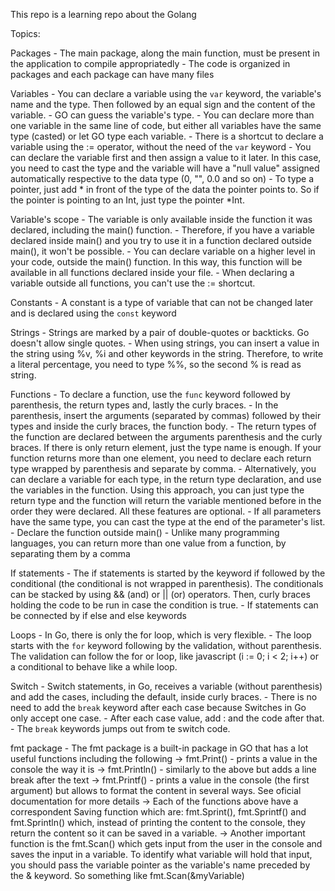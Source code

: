 This repo is a learning repo about the Golang

Topics:

Packages
    - The main package, along the main function, must be present in the application to compile appropriatedly
    - The code is organized in packages and each package can have many files

Variables
    - You can declare a variable using the `var` keyword, the variable's name and the type. Then followed by an equal sign and the content of the variable.
    - GO can guess the variable's type.
    - You can declare more than one variable in the same line of code, but either all variables have the same type (casted) or let GO type each variable.
    - There is a shortcut to declare a variable using the := operator, without the need of the `var` keyword
    - You can declare the variable first and then assign a value to it later. In this case, you need to cast the type and the variable will have a "null value" assigned automatically respective to the data type (0, "", 0.0 and so on)
    - To type a pointer, just add * in front of the type of the data the pointer points to. So if the pointer is pointing to an Int, just type the pointer *Int.

Variable's scope
    - The variable is only available inside the function it was declared, including the main() function.
    - Therefore, if you have a variable declared inside main() and you try to use it in a function declared outside main(), it won't be possible.
    - You can declare variable on a higher level in your code, outside the main() function. In this way, this function will be available in all functions declared inside your file.
    - When declaring a variable outside all functions, you can't use the := shortcut.

Constants
    - A constant is a type of variable that can not be changed later and is declared using the `const` keyword

Strings
    - Strings are marked by a pair of double-quotes or backticks. Go doesn't allow single quotes.
    - When using strings, you can insert a value in the string using %v, %i and other keywords in the string. Therefore, to write a literal percentage, you need to type %%, so the second % is read as string.

Functions 
    - To declare a function, use the `func` keyword followed by parenthesis, the return types and, lastly the curly braces.
    - In the parenthesis, insert the arguments (separated by commas) followed by their types and inside the curly braces, the function body.
    - The return types of the function are declared between the arguments parenthesis and the curly braces. If there is only return element, just the type name is enough. If your function returns more than one element, you need to declare each return type wrapped by parenthesis and separate by comma.
    - Alternatively, you can declare a variable for each type, in the return type declaration, and use the variables in the function. Using this approach, you can just type the return type and the function will return the variable mentioned before in the order they were declared. All these features are optional.
    - If all parameters have the same type, you can cast the type at the end of the parameter's list.
    - Declare the function outside main()
    - Unlike many programming languages, you can return more than one value from a function, by separating them by a comma

If statements
    - The if statements is started by the keyword if followed by the conditional (the conditional is not wrapped in parenthesis). The conditionals can be stacked by using && (and) or || (or) operators. Then, curly braces holding the code to be run in case the condition is true.
    - If statements can be connected by if else and else keywords

Loops
    - In Go, there is only the for loop, which is very flexible.
    - The loop starts with the `for` keyword following by the validation, without parenthesis. The validation can follow the for or loop, like javascript (i := 0; i < 2; i++) or a conditional to behave like a while loop. 

Switch
    - Switch statements, in Go, receives a variable (without parenthesis) and add the cases, including the default, inside curly braces.
    - There is no need to add the `break` keyword after each case because Switches in Go only accept one case.
    - After each case value, add : and the code after that.
    - The `break` keywords jumps out from te switch code. 

fmt package
    - The fmt package is a built-in package in GO that has a lot useful functions including the following
        -> fmt.Print() - prints a value in the console the way it is
        -> fmt.Println() - similarly to the above but adds a line break after the text
        -> fmt.Printf() - prints a value in the console (the first argument) but allows to format the content in several ways. See oficial documentation for more details
        -> Each of the functions above have a correspondent Saving function which are: fmt.Sprint(), fmt.Sprintf() and fmt.Sprintln() which, instead of printing the content to the console, they return the content so it can be saved in a variable.
        -> Another important function is the fmt.Scan() which gets input from the user in the console and saves the input in a variable. To identify what variable will hold that input, you should pass the variable pointer as the variable's name preceded by the & keyword. So something like fmt.Scan(&myVariable)

